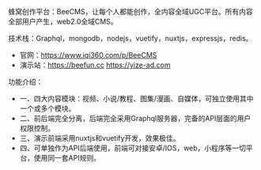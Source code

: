 蜂窝创作平台：BeeCMS，让每个人都能创作，全内容全域UGC平台。所有内容全部用户产生，web2.0全域CMS。

技术栈：Graphql，mongodb，nodejs，vuetify，nuxtjs，expressjs，redis。

- 官网：https://www.iqi360.com/p/BeeCMS
- 演示站：https://beefun.cc    https://yize-ad.com

功能介绍：
- 一、四大内容模块：视频、小说/教程、图集/漫画、自媒体，可独立使用其中一个或多个模块。
- 二、前后端完全分离，后端完全采用Graphql服务器，完备的API层面的用户权限控制。
- 三、演示前端采用nuxtjs和vuetify开发，效果极佳。
- 四、可单独作为API后端使用，前端可对接安卓/IOS，web，小程序等一切平台，使用同一套API规则。